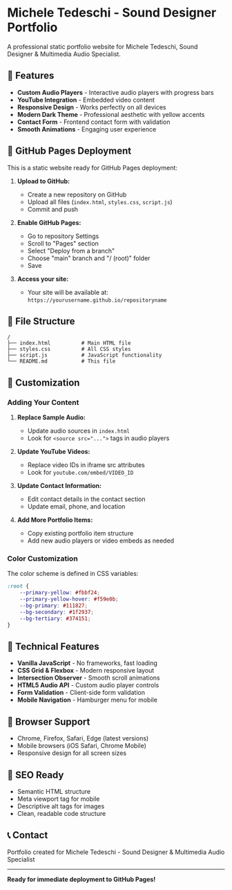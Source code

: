 # Michele Tedeschi - Sound Designer Portfolio

A professional static portfolio website for Michele Tedeschi, Sound Designer & Multimedia Audio Specialist.

## 🎵 Features

- **Custom Audio Players** - Interactive audio players with progress bars
- **YouTube Integration** - Embedded video content
- **Responsive Design** - Works perfectly on all devices
- **Modern Dark Theme** - Professional aesthetic with yellow accents
- **Contact Form** - Frontend contact form with validation
- **Smooth Animations** - Engaging user experience

## 🚀 GitHub Pages Deployment

This is a static website ready for GitHub Pages deployment:

1. **Upload to GitHub:**
   - Create a new repository on GitHub
   - Upload all files (`index.html`, `styles.css`, `script.js`)
   - Commit and push

2. **Enable GitHub Pages:**
   - Go to repository Settings
   - Scroll to "Pages" section
   - Select "Deploy from a branch"
   - Choose "main" branch and "/ (root)" folder
   - Save

3. **Access your site:**
   - Your site will be available at: `https://yourusername.github.io/repositoryname`

## 📁 File Structure

```
/
├── index.html          # Main HTML file
├── styles.css          # All CSS styles
├── script.js           # JavaScript functionality
└── README.md           # This file
```

## 🎨 Customization

### Adding Your Content

1. **Replace Sample Audio:**
   - Update audio sources in `index.html`
   - Look for `<source src="...">` tags in audio players

2. **Update YouTube Videos:**
   - Replace video IDs in iframe src attributes
   - Look for `youtube.com/embed/VIDEO_ID`

3. **Update Contact Information:**
   - Edit contact details in the contact section
   - Update email, phone, and location

4. **Add More Portfolio Items:**
   - Copy existing portfolio item structure
   - Add new audio players or video embeds as needed

### Color Customization

The color scheme is defined in CSS variables:

```css
:root {
    --primary-yellow: #fbbf24;
    --primary-yellow-hover: #f59e0b;
    --bg-primary: #111827;
    --bg-secondary: #1f2937;
    --bg-tertiary: #374151;
}
```

## 🔧 Technical Features

- **Vanilla JavaScript** - No frameworks, fast loading
- **CSS Grid & Flexbox** - Modern responsive layout
- **Intersection Observer** - Smooth scroll animations
- **HTML5 Audio API** - Custom audio player controls
- **Form Validation** - Client-side form validation
- **Mobile Navigation** - Hamburger menu for mobile

## 📱 Browser Support

- Chrome, Firefox, Safari, Edge (latest versions)
- Mobile browsers (iOS Safari, Chrome Mobile)
- Responsive design for all screen sizes

## 🎯 SEO Ready

- Semantic HTML structure
- Meta viewport tag for mobile
- Descriptive alt tags for images
- Clean, readable code structure

## 📞 Contact

Portfolio created for Michele Tedeschi - Sound Designer & Multimedia Audio Specialist

---

**Ready for immediate deployment to GitHub Pages!**